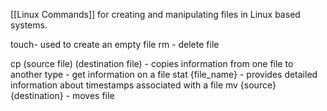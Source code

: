 [[Linux Commands]] for creating and manipulating files in Linux based systems.

touch- used to create an empty file
rm - delete file

cp (source file) (destination file) - copies information from one file to another
type - get information on a file
stat {file_name} - provides detailed information about timestamps associated with a file
mv {source} {destination} - moves file